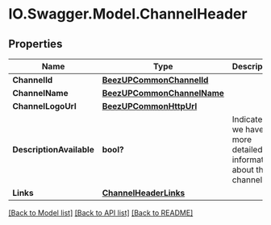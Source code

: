 # IO.Swagger.Model.ChannelHeader
## Properties

Name | Type | Description | Notes
------------ | ------------- | ------------- | -------------
**ChannelId** | [**BeezUPCommonChannelId**](BeezUPCommonChannelId.md) |  | 
**ChannelName** | [**BeezUPCommonChannelName**](BeezUPCommonChannelName.md) |  | 
**ChannelLogoUrl** | [**BeezUPCommonHttpUrl**](BeezUPCommonHttpUrl.md) |  | 
**DescriptionAvailable** | **bool?** | Indicates if we have more detailed information about this channel | [default to false]
**Links** | [**ChannelHeaderLinks**](ChannelHeaderLinks.md) |  | 

[[Back to Model list]](../README.md#documentation-for-models) [[Back to API list]](../README.md#documentation-for-api-endpoints) [[Back to README]](../README.md)

